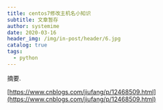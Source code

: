 ```yaml
---
title: centos7修改主机名小知识
subtitle: 文章暂存
author: systemime
date: 2020-03-16
header_img: /img/in-post/header/6.jpg
catalog: true
tags:
  - python
---
```

摘要.

<!-- more -->
[https://www.cnblogs.com/jiufang/p/12468509.html](https://www.cnblogs.com/jiufang/p/12468509.html)
